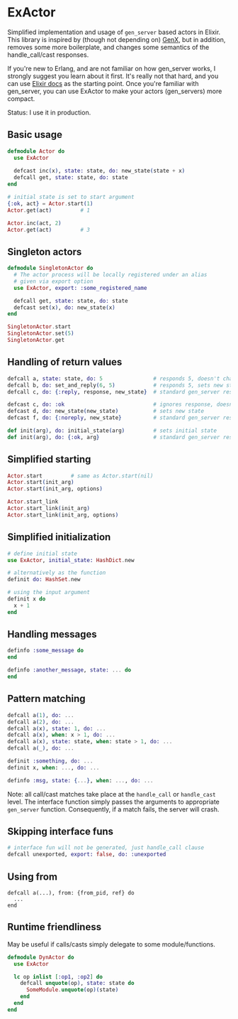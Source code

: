 # ExActor

Simplified implementation and usage of `gen_server` based actors in Elixir.
This library is inspired by (though not depending on) [GenX](https://github.com/yrashk/genx), but in addition, removes some more boilerplate, and changes some semantics of the handle_call/cast responses.

If you're new to Erlang, and are not familiar on how gen_server works, I strongly suggest you learn about it first. It's really not that hard, and you can use [Elixir docs](http://elixir-lang.org/docs/stable/GenServer.Behaviour.html) as the starting point. Once you're familiar with gen_server, you can use ExActor to make your actors (gen_servers) more compact.

Status: I use it in production.

## Basic usage

```elixir
defmodule Actor do
  use ExActor
  
  defcast inc(x), state: state, do: new_state(state + x)
  defcall get, state: state, do: state
end

# initial state is set to start argument
{:ok, act} = Actor.start(1)
Actor.get(act)         # 1

Actor.inc(act, 2)
Actor.get(act)         # 3
```

## Singleton actors

```elixir
defmodule SingletonActor do
  # The actor process will be locally registered under an alias
  # given via export option
  use ExActor, export: :some_registered_name

  defcall get, state: state, do: state
  defcast set(x), do: new_state(x)
end

SingletonActor.start
SingletonActor.set(5)
SingletonActor.get
```

## Handling of return values

```elixir
defcall a, state: state, do: 5                # responds 5, doesn't change state
defcall b, do: set_and_reply(6, 5)            # responds 5, sets new state to 6
defcall c, do: {:reply, response, new_state}  # standard gen_server response is left intact

defcast c, do: :ok                            # ignores response, doesn't change state
defcast d, do: new_state(new_state)           # sets new state
defcast f, do: {:noreply, new_state}          # standard gen_server response is left intact

def init(arg), do: initial_state(arg)         # sets initial state
def init(arg), do: {:ok, arg}                 # standard gen_server response    
```
    
## Simplified starting
    
```elixir
Actor.start         # same as Actor.start(nil)
Actor.start(init_arg)
Actor.start(init_arg, options)

Actor.start_link
Actor.start_link(init_arg)
Actor.start_link(init_arg, options)
```

## Simplified initialization

```elixir
# define initial state
use ExActor, initial_state: HashDict.new

# alternatively as the function
definit do: HashSet.new

# using the input argument
definit x do
  x + 1
end
```

## Handling messages

```elixir
definfo :some_message do
end

definfo :another_message, state: ... do
end
```

## Pattern matching

```elixir
defcall a(1), do: ...
defcall a(2), do: ...
defcall a(x), state: 1, do: ...
defcall a(x), when: x > 1, do: ...
defcall a(x), state: state, when: state > 1, do: ...
defcall a(_), do: ...

definit :something, do: ...
definit x, when: ..., do: ...

definfo :msg, state: {...}, when: ..., do: ...
```

Note: all call/cast matches take place at the `handle_call` or `handle_cast` level. The interface function simply passes the arguments to appropriate `gen_server` function. Consequently, if a match fails, the server will crash.

## Skipping interface funs

```elixir
# interface fun will not be generated, just handle_call clause
defcall unexported, export: false, do: :unexported
```

## Using from

```
defcall a(...), from: {from_pid, ref} do
  ...
end
```

## Runtime friendliness

May be useful if calls/casts simply delegate to some module/functions.

```elixir
defmodule DynActor do
  use ExActor

  lc op inlist [:op1, :op2] do
    defcall unquote(op), state: state do
      SomeModule.unquote(op)(state)
    end
  end
end
```
